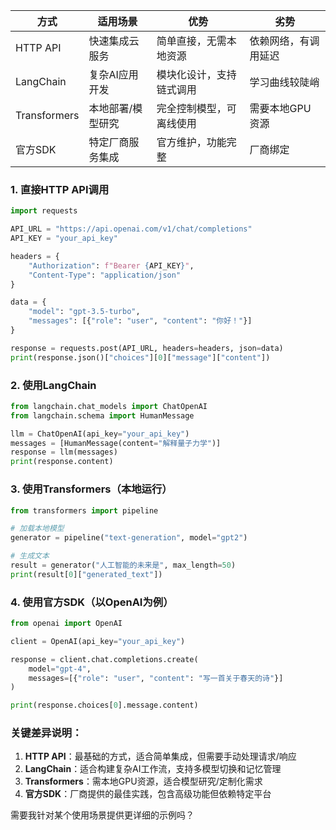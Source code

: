 

| 方式          | 适用场景                  | 优势                          | 劣势                          |
|---------------|---------------------------|-------------------------------|-------------------------------|
| HTTP API      | 快速集成云服务            | 简单直接，无需本地资源        | 依赖网络，有调用延迟          |
| LangChain     | 复杂AI应用开发            | 模块化设计，支持链式调用      | 学习曲线较陡峭                |
| Transformers  | 本地部署/模型研究         | 完全控制模型，可离线使用      | 需要本地GPU资源               |
| 官方SDK       | 特定厂商服务集成          | 官方维护，功能完整            | 厂商绑定                      |

### 1. 直接HTTP API调用
```python
import requests

API_URL = "https://api.openai.com/v1/chat/completions"
API_KEY = "your_api_key"

headers = {
    "Authorization": f"Bearer {API_KEY}",
    "Content-Type": "application/json"
}

data = {
    "model": "gpt-3.5-turbo",
    "messages": [{"role": "user", "content": "你好！"}]
}

response = requests.post(API_URL, headers=headers, json=data)
print(response.json()["choices"][0]["message"]["content"])
```

### 2. 使用LangChain
```python
from langchain.chat_models import ChatOpenAI
from langchain.schema import HumanMessage

llm = ChatOpenAI(api_key="your_api_key")
messages = [HumanMessage(content="解释量子力学")]
response = llm(messages)
print(response.content)
```

### 3. 使用Transformers（本地运行）
```python
from transformers import pipeline

# 加载本地模型
generator = pipeline("text-generation", model="gpt2")

# 生成文本
result = generator("人工智能的未来是", max_length=50)
print(result[0]["generated_text"])
```

### 4. 使用官方SDK（以OpenAI为例）
```python
from openai import OpenAI

client = OpenAI(api_key="your_api_key")

response = client.chat.completions.create(
    model="gpt-4",
    messages=[{"role": "user", "content": "写一首关于春天的诗"}]
)

print(response.choices[0].message.content)
```

### 关键差异说明：
1. **HTTP API**：最基础的方式，适合简单集成，但需要手动处理请求/响应
2. **LangChain**：适合构建复杂AI工作流，支持多模型切换和记忆管理
3. **Transformers**：需本地GPU资源，适合模型研究/定制化需求
4. **官方SDK**：厂商提供的最佳实践，包含高级功能但依赖特定平台

需要我针对某个使用场景提供更详细的示例吗？
